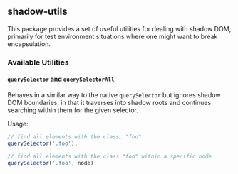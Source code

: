 ## shadow-utils

This package provides a set of useful utilities for dealing with shadow DOM,
primarily for test environment situations where one might want to break
encapsulation.

### Available Utilities

#### `querySelector` and `querySelectorAll`

Behaves in a similar way to the native `querySelector` but ignores shadow
DOM boundaries, in that it traverses into shadow roots and continues
searching within them for the given selector.

Usage:

```ts
// find all elements with the class, "foo"
querySelector('.foo');

// find all elements with the class "foo" within a specific node
querySelector('.foo', node);
```
